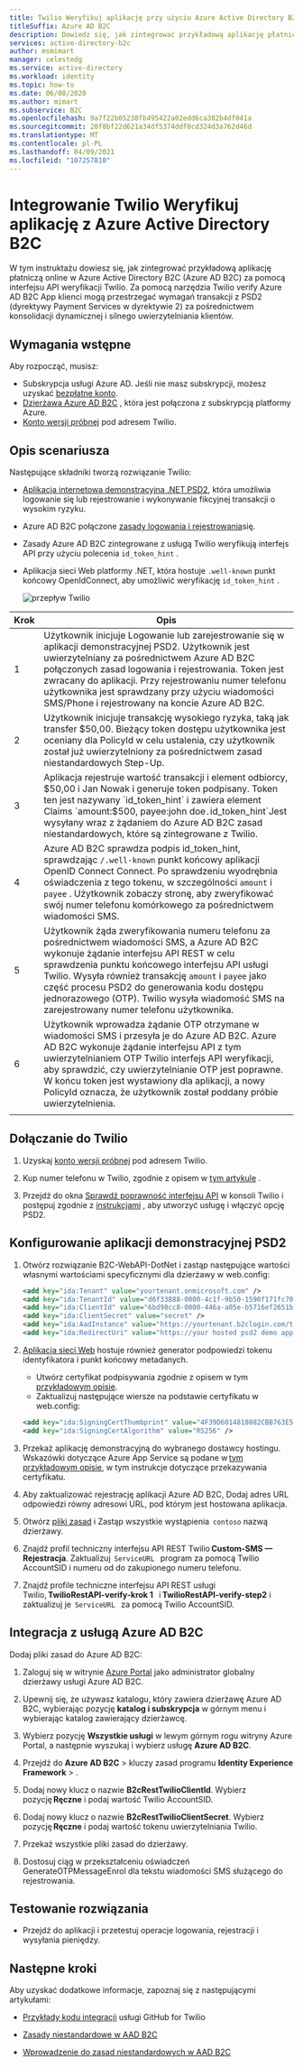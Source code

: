 ```yaml
---
title: Twilio Weryfikuj aplikację przy użyciu Azure Active Directory B2C
titleSuffix: Azure AD B2C
description: Dowiedz się, jak zintegrować przykładową aplikację płatniczą online w Azure AD B2C z interfejsem API weryfikacji Twilio. Zgodność z wymaganiami transakcji z PSD2 (dyrektywami usług płatniczych 2) w ramach konsolidacji dynamicznej i silnego uwierzytelniania klientów.
services: active-directory-b2c
author: msmimart
manager: celestedg
ms.service: active-directory
ms.workload: identity
ms.topic: how-to
ms.date: 06/08/2020
ms.author: mimart
ms.subservice: B2C
ms.openlocfilehash: 9a7f22b05238fb495422a02edd6ca382b4df041a
ms.sourcegitcommit: 20f8bf22d621a34df5374ddf0cd324d3a762d46d
ms.translationtype: MT
ms.contentlocale: pl-PL
ms.lasthandoff: 04/09/2021
ms.locfileid: "107257810"
---
```

# <a name="integrating-twilio-verify-app-with-azure-active-directory-b2c"></a>Integrowanie Twilio Weryfikuj aplikację z Azure Active Directory B2C

W tym instruktażu dowiesz się, jak zintegrować przykładową aplikację płatniczą online w Azure Active Directory B2C (Azure AD B2C) za pomocą interfejsu API weryfikacji Twilio. Za pomocą narzędzia Twilio verify Azure AD B2C App klienci mogą przestrzegać wymagań transakcji z PSD2 (dyrektywy Payment Services w dyrektywie 2) za pośrednictwem konsolidacji dynamicznej i silnego uwierzytelniania klientów.

## <a name="prerequisites"></a>Wymagania wstępne

Aby rozpocząć, musisz:

* Subskrypcja usługi Azure AD. Jeśli nie masz subskrypcji, możesz uzyskać [bezpłatne konto](https://azure.microsoft.com/free/).
* [Dzierżawa Azure AD B2C](tutorial-create-tenant.md) , która jest połączona z subskrypcją platformy Azure.
* [Konto wersji próbnej](https://www.twilio.com/try-twilio) pod adresem Twilio.

## <a name="scenario-description"></a>Opis scenariusza

Następujące składniki tworzą rozwiązanie Twilio:

- [Aplikacja internetowa demonstracyjna .NET PSD2](https://github.com/azure-ad-b2c/partner-integrations/tree/master/samples/Twilio-VerifyAPI/source-code/PSD2%20Demo%20App), która umożliwia logowanie się lub rejestrowanie i wykonywanie fikcyjnej transakcji o wysokim ryzyku.
- Azure AD B2C połączone [zasady logowania i rejestrowania](https://github.com/azure-ad-b2c/partner-integrations/tree/master/samples/Twilio-VerifyAPI/policy)się.
- Zasady Azure AD B2C zintegrowane z usługą Twilio weryfikują interfejs API przy użyciu polecenia `id_token_hint` .
- Aplikacja sieci Web platformy .NET, która hostuje `.well-known` punkt końcowy OpenIdConnect, aby umożliwić weryfikację `id_token_hint` .


    ![przepływ Twilio](media/partner-twilio/twilio-flow.png)

| Krok | Opis |
|------|------|
| 1     | Użytkownik inicjuje Logowanie lub zarejestrowanie się w aplikacji demonstracyjnej PSD2. Użytkownik jest uwierzytelniany za pośrednictwem Azure AD B2C połączonych zasad logowania i rejestrowania. Token jest zwracany do aplikacji. Przy rejestrowaniu numer telefonu użytkownika jest sprawdzany przy użyciu wiadomości SMS/Phone i rejestrowany na koncie Azure AD B2C.     |
| 2     | Użytkownik inicjuje transakcję wysokiego ryzyka, taką jak transfer $50,00. Bieżący token dostępu użytkownika jest oceniany dla PolicyId w celu ustalenia, czy użytkownik został już uwierzytelniony za pośrednictwem zasad niestandardowych Step-Up.     |
| 3     | Aplikacja rejestruje wartość transakcji i element odbiorcy, $50,00 i Jan Nowak i generuje token podpisany. Token ten jest nazywany `id_token_hint` i zawiera element Claims `amount:$500, payee:john doe` . `id_token_hint`Jest wysyłany wraz z żądaniem do Azure AD B2C zasad niestandardowych, które są zintegrowane z Twilio.     |
| 4     | Azure AD B2C sprawdza podpis id_token_hint, sprawdzając `/.well-known` punkt końcowy aplikacji OpenID Connect Connect. Po sprawdzeniu wyodrębnia oświadczenia z tego tokenu, w szczególności `amount` i `payee` . Użytkownik zobaczy stronę, aby zweryfikować swój numer telefonu komórkowego za pośrednictwem wiadomości SMS.     |
| 5     | Użytkownik żąda zweryfikowania numeru telefonu za pośrednictwem wiadomości SMS, a Azure AD B2C wykonuje żądanie interfejsu API REST w celu sprawdzenia punktu końcowego interfejsu API usługi Twilio. Wysyła również transakcję `amount` i `payee` jako część procesu PSD2 do generowania kodu dostępu jednorazowego (OTP). Twilio wysyła wiadomość SMS na zarejestrowany numer telefonu użytkownika.     |
| 6     |  Użytkownik wprowadza żądanie OTP otrzymane w wiadomości SMS i przesyła je do Azure AD B2C. Azure AD B2C wykonuje żądanie interfejsu API z tym uwierzytelnianiem OTP Twilio interfejs API weryfikacji, aby sprawdzić, czy uwierzytelnianie OTP jest poprawne. W końcu token jest wystawiony dla aplikacji, a nowy PolicyId oznacza, że użytkownik został poddany próbie uwierzytelnienia.    |
|      |      |

## <a name="onboard-with-twilio"></a>Dołączanie do Twilio

1. Uzyskaj [konto wersji próbnej](https://www.twilio.com/try-twilio) pod adresem Twilio.

2. Kup numer telefonu w Twilio, zgodnie z opisem w [tym artykule](https://support.twilio.com/hc/articles/223135247-How-to-Search-for-and-Buy-a-Twilio-Phone-Number-from-Console) .

3. Przejdź do okna [Sprawdź poprawność interfejsu API](https://www.twilio.com/console/verify/services) w konsoli Twilio i postępuj zgodnie z [instrukcjami](https://www.twilio.com/docs/verify/verifying-transactions-psd2) , aby utworzyć usługę i włączyć opcję PSD2.  

## <a name="configure-the-psd2-demo-app"></a>Konfigurowanie aplikacji demonstracyjnej PSD2

1. Otwórz rozwiązanie B2C-WebAPI-DotNet i zastąp następujące wartości własnymi wartościami specyficznymi dla dzierżawy w web.config:

    ```xml
   <add key="ida:Tenant" value="yourtenant.onmicrosoft.com" />
   <add key="ida:TenantId" value="d6f33888-0000-4c1f-9b50-1590f171fc70" />
   <add key="ida:ClientId" value="6bd98cc8-0000-446a-a05e-b5716ef2651b" />
   <add key="ida:ClientSecret" value="secret" />
   <add key="ida:AadInstance" value="https://yourtenant.b2clogin.com/tfp/{0}/{1}" />
   <add key="ida:RedirectUri" value="https://your hosted psd2 demo app url/" />
   ```

2. [Aplikacja sieci Web](https://github.com/azure-ad-b2c/partner-integrations/tree/master/samples/Twilio-VerifyAPI/source-code/PSD2%20Demo%20App) hostuje również generator podpowiedzi tokenu identyfikatora i punkt końcowy metadanych.
   - Utwórz certyfikat podpisywania zgodnie z opisem w tym [przykładowym opisie](https://github.com/azure-ad-b2c/samples/tree/master/policies/invite#creating-a-signing-certificate).
   - Zaktualizuj następujące wiersze na podstawie certyfikatu w web.config:
   
   ```xml
   <add key="ida:SigningCertThumbprint" value="4F39D6014818082CBB763E5BA5F230E545212E89" />
   <add key="ida:SigningCertAlgorithm" value="RS256" />
   ```

3. Przekaż aplikację demonstracyjną do wybranego dostawcy hostingu. Wskazówki dotyczące Azure App Service są podane w [tym przykładowym opisie](https://github.com/azure-ad-b2c/samples/tree/master/policies/invite#hosting-the-application-in-azure-app-service), w tym instrukcje dotyczące przekazywania certyfikatu.

4. Aby zaktualizować rejestrację aplikacji Azure AD B2C, Dodaj adres URL odpowiedzi równy adresowi URL, pod którym jest hostowana aplikacja.

5. Otwórz [pliki zasad](https://github.com/azure-ad-b2c/partner-integrations/tree/master/samples/Twilio-VerifyAPI/policy) i Zastąp wszystkie wystąpienia  `contoso` nazwą dzierżawy.

6. Znajdź profil techniczny interfejsu API REST Twilio **Custom-SMS — Rejestracja**. Zaktualizuj  `ServiceURL`   program za pomocą Twilio AccountSID i numeru od do zakupionego numeru telefonu.

7. Znajdź profile techniczne interfejsu API REST usługi Twilio, **TwilioRestAPI-verify-krok 1**   i **TwilioRestAPI-verify-step2** i zaktualizuj je  `ServiceURL`   za pomocą Twilio AccountSID.

## <a name="integrate-with-azure-ad-b2c"></a>Integracja z usługą Azure AD B2C

Dodaj pliki zasad do Azure AD B2C:

1. Zaloguj się w witrynie [Azure Portal](https://portal.azure.com/) jako administrator globalny dzierżawy usługi Azure AD B2C.

2. Upewnij się, że używasz katalogu, który zawiera dzierżawę Azure AD B2C, wybierając pozycję **katalog i subskrypcja** w górnym menu i wybierając katalog zawierający dzierżawcę.

3. Wybierz pozycję **Wszystkie usługi** w lewym górnym rogu witryny Azure Portal, a następnie wyszukaj i wybierz usługę **Azure AD B2C**.

4. Przejdź do **Azure AD B2C**  >  kluczy zasad programu **Identity Experience Framework**  >  .

5. Dodaj nowy klucz o nazwie **B2cRestTwilioClientId**. Wybierz pozycję **Ręczne** i podaj wartość Twilio AccountSID.

6. Dodaj nowy klucz o nazwie **B2cRestTwilioClientSecret**. Wybierz pozycję **Ręczne** i podaj wartość tokenu uwierzytelniania Twilio.

7. Przekaż wszystkie pliki zasad do dzierżawy.

8. Dostosuj ciąg w przekształceniu oświadczeń GenerateOTPMessageEnrol dla tekstu wiadomości SMS służącego do rejestrowania.

## <a name="test-the-solution"></a>Testowanie rozwiązania

* Przejdź do aplikacji i przetestuj operacje logowania, rejestracji i wysyłania pieniędzy.

## <a name="next-steps"></a>Następne kroki

Aby uzyskać dodatkowe informacje, zapoznaj się z następującymi artykułami:

- [Przykłady kodu integracji](https://github.com/azure-ad-b2c/samples/tree/master/policies/twilio-mfa-psd2) usługi GitHub for Twilio  

- [Zasady niestandardowe w AAD B2C](custom-policy-overview.md)

- [Wprowadzenie do zasad niestandardowych w AAD B2C](tutorial-create-user-flows.md?pivots=b2c-custom-policy)
